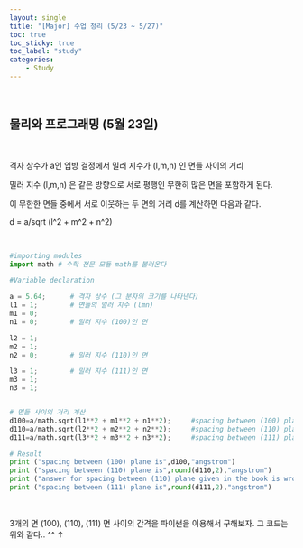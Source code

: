 ```yaml
---
layout: single
title: "[Major] 수업 정리 (5/23 ~ 5/27)"
toc: true
toc_sticky: true
toc_label: "study"
categories:
    - Study
---
```


<br>

## 물리와 프로그래밍 (5월 23일)

<br>

격자 상수가 a인 입방 결정에서 밀러 지수가 (l,m,n) 인 면들 사이의 거리

밀러 지수 (l,m,n) 은 같은 방향으로 서로 평행인 무한히 많은 면을 포함하게 된다.

이 무한한 면들 중에서 서로 이웃하는 두 면의 거리 d를 계산하면 다음과 같다.

d = a/sqrt (l^2 + m^2 + n^2)

<br>

```py
#importing modules 
import math # 수학 전문 모듈 math를 불러온다

#Variable declaration

a = 5.64;      # 격자 상수 (그 분자의 크기를 나타낸다)
l1 = 1;        # 면들의 밀러 지수 (lmn)
m1 = 0; 
n1 = 0;        # 밀러 지수 (100)인 면

l2 = 1;
m2 = 1;
n2 = 0;        # 밀러 지수 (110)인 면

l3 = 1;        # 밀러 지수 (111)인 면
m3 = 1;
n3 = 1;


# 면들 사이의 거리 계산
d100=a/math.sqrt(l1**2 + m1**2 + n1**2);     #spacing between (100) plane # (100) 면 사이의 간격
d110=a/math.sqrt(l2**2 + m2**2 + n2**2);     #spacing between (110) plane # (110) 면 사이의 간격
d111=a/math.sqrt(l3**2 + m3**2 + n3**2);     #spacing between (111) plane # (111) 면 사이의 간격

# Result
print ("spacing between (100) plane is",d100,"angstrom")
print ("spacing between (110) plane is",round(d110,2),"angstrom")
print ("answer for spacing between (110) plane given in the book is wrong")
print ("spacing between (111) plane is",round(d111,2),"angstrom")
```

<br>

3개의 면 (100), (110), (111) 면 사이의 간격을 파이썬을 이용해서 구해보자. 그 코드는 위와 같다.. ^^ &uarr;

<br>

